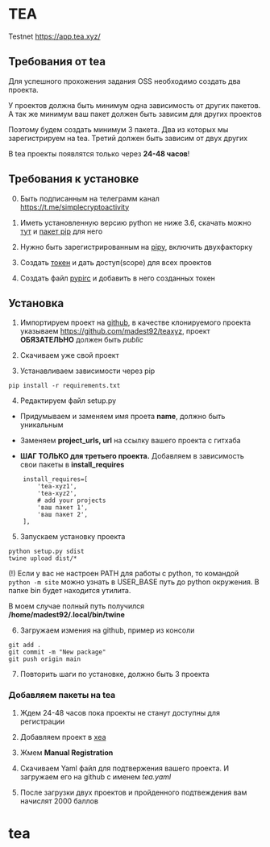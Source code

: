 # TEA
Testnet https://app.tea.xyz/


## Требования от tea
Для успешного прохожения задания OSS необходимо создать два проекта.

У проектов должна быть минимум одна зависимость от других пакетов. А так же минимум ваш пакет должен быть зависим для других проектов

Поэтому будем создать минимум 3 пакета. Два из которых мы зарегистрируем на tea. Третий должен быть зависим от двух других

В tea проекты появлятся только через **24-48 часов**!


## Требования к установке
0. Быть подписанным на телеграмм канал https://t.me/simplecryptoactivity

1. Иметь установленную версию python не ниже 3.6, скачать можно [тут](https://www.python.org/downloads/) и [пакет pip](https://pip.pypa.io/en/stable/installation/#get-pip-py) для него

2. Нужно быть зарегистрированным на [pipy](https://pypi.org/account/register/), включить двухфакторку

3. Создать [токен](https://pypi.org/manage/account/token/) и дать доступ(scope) для всех проектов

4. Создать файл [pypirc](https://packaging.python.org/en/latest/specifications/pypirc/#using-a-pypi-token) и добавить в него созданных токен


## Установка
1. Импортируем проект на [github](https://github.com/new/import), в качестве клонируемого проекта указываем https://github.com/madest92/teaxyz, проект **ОБЯЗАТЕЛЬНО** должен быть *public*

2. Скачиваем уже свой проект

3. Устанавливаем зависимости через pip
```
pip install -r requirements.txt
```

4. Редактируем файл setup.py

 * Придумываем и заменяем имя проета **name**, должно быть уникальным

 * Заменяем **project_urls, url** на ссылку вашего проекта с гитхаба

 * **ШАГ ТОЛЬКО для третьего проекта.** Добавляем в зависимость свои пакеты в **install_requires**
```
    install_requires=[
        'tea-xyz1',
        'tea-xyz2',
        # add your projects
        'ваш пакет 1',
        'ваш пакет 2',
    ],
```

5. Запускаем установку проекта
```
python setup.py sdist
twine upload dist/*
```
(!) Если у вас не настроен PATH для работы с python, то командой `python -m site` можно узнать в USER_BASE путь до python окружения. В папке bin будет находится утилита.

В моем случае полный путь получился **/home/madest92/.local/bin/twine**

6. Загружаем измения на github, пример из консоли
```
git add .
git commit -m "New package"
git push origin main
```

7. Повторить шаги по установке, должно быть 3 проекта

### Добавляем пакеты на tea

1. Ждем 24-48 часов пока проекты не станут доступны для регистрации

2. Добавляем проект в [хea](https://app.tea.xyz/my-projects/new)

3. Жмем **Manual Registration**

4. Скачиваем Yaml файл для подтвержения вашего проекта. И загружаем его на github с именем *tea.yaml*

5. После загрузки двух проектов и пройденного подтвеждения вам начислят 2000 баллов
# tea
